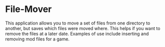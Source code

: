 # File-Mover

This application allows you to move a set of files from one directory to another, but saves which files were moved where. This helps if you want to remove the files at a later date.
Examples of use include inserting and removing mod files for a game.
